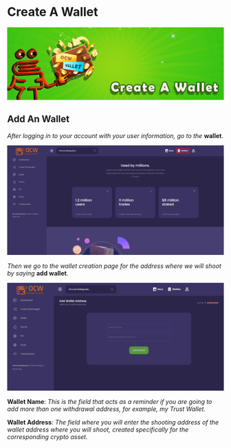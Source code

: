 # Create A Wallet

![Your wallet address is created specifically for you from the moment you register in the system, you can only add your wallet address to the system.](<../.gitbook/assets/1415x475  - Banner- Create A wallet.jpg>)

## Add An Wallet



_After logging in to your account with your user information, go to the_ **wallet**.

![](<../.gitbook/assets/1 (3) (1).png>)

_Then we go to the wallet creation page for the address where we will shoot by saying_ **add wallet**.

![](<../.gitbook/assets/2 (1) (1) (1).png>)

**Wallet Name**: _This is the field that acts as a reminder if you are going to add more than one withdrawal address, for example, my Trust Wallet._



**Wallet Address**: _The field where you will enter the shooting address of the wallet address where you will shoot, created specifically for the corresponding crypto asset._
